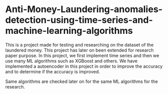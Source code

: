 # Anti-Money-Laundering-anomalies-detection-using-time-series-and-machine-learning-algorithms

This is a project made for testing and researching on the dataset of the laundered money. This project has later on been extended for research paper purpose. In this project, we first implement time series and then we use many ML algorithms such as XGBoost and others. We have implemented a autoencoder in this project in order to improve the accuracy and to determine if the accuracy is improved.

Same algorithms are checked later on for the same ML algorithms for the research.
